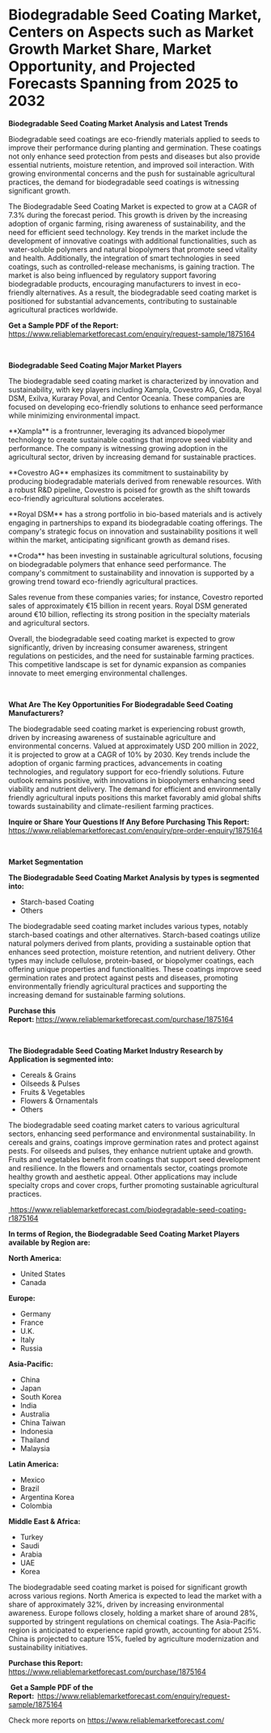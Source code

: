 <p><h1>Biodegradable Seed Coating Market, Centers on Aspects such as Market Growth Market Share, Market Opportunity, and Projected Forecasts Spanning from 2025 to 2032</h1></p><p><strong>Biodegradable Seed Coating Market Analysis and Latest Trends</strong></p>
<p><p>Biodegradable seed coatings are eco-friendly materials applied to seeds to improve their performance during planting and germination. These coatings not only enhance seed protection from pests and diseases but also provide essential nutrients, moisture retention, and improved soil interaction. With growing environmental concerns and the push for sustainable agricultural practices, the demand for biodegradable seed coatings is witnessing significant growth. </p><p>The Biodegradable Seed Coating Market is expected to grow at a CAGR of 7.3% during the forecast period. This growth is driven by the increasing adoption of organic farming, rising awareness of sustainability, and the need for efficient seed technology. Key trends in the market include the development of innovative coatings with additional functionalities, such as water-soluble polymers and natural biopolymers that promote seed vitality and health. Additionally, the integration of smart technologies in seed coatings, such as controlled-release mechanisms, is gaining traction. The market is also being influenced by regulatory support favoring biodegradable products, encouraging manufacturers to invest in eco-friendly alternatives. As a result, the biodegradable seed coating market is positioned for substantial advancements, contributing to sustainable agricultural practices worldwide.</p></p>
<p><strong>Get a Sample PDF of the Report:&nbsp;</strong> <a href="https://www.reliablemarketforecast.com/enquiry/request-sample/1875164?utm_campaign=3208&utm_medium=2&utm_source=Github&utm_content=ia&utm_term=02042025&utm_id=biodegradable-seed-coating">https://www.reliablemarketforecast.com/enquiry/request-sample/1875164</a></p>
<p>&nbsp;</p>
<p><strong>Biodegradable Seed Coating Major Market Players</strong></p>
<p><p>The biodegradable seed coating market is characterized by innovation and sustainability, with key players including Xampla, Covestro AG, Croda, Royal DSM, Exilva, Kuraray Poval, and Centor Oceania. These companies are focused on developing eco-friendly solutions to enhance seed performance while minimizing environmental impact.</p><p>**Xampla** is a frontrunner, leveraging its advanced biopolymer technology to create sustainable coatings that improve seed viability and performance. The company is witnessing growing adoption in the agricultural sector, driven by increasing demand for sustainable practices.</p><p>**Covestro AG** emphasizes its commitment to sustainability by producing biodegradable materials derived from renewable resources. With a robust R&D pipeline, Covestro is poised for growth as the shift towards eco-friendly agricultural solutions accelerates.</p><p>**Royal DSM** has a strong portfolio in bio-based materials and is actively engaging in partnerships to expand its biodegradable coating offerings. The company's strategic focus on innovation and sustainability positions it well within the market, anticipating significant growth as demand rises.</p><p>**Croda** has been investing in sustainable agricultural solutions, focusing on biodegradable polymers that enhance seed performance. The company's commitment to sustainability and innovation is supported by a growing trend toward eco-friendly agricultural practices.</p><p>Sales revenue from these companies varies; for instance, Covestro reported sales of approximately €15 billion in recent years. Royal DSM generated around €10 billion, reflecting its strong position in the specialty materials and agricultural sectors.</p><p>Overall, the biodegradable seed coating market is expected to grow significantly, driven by increasing consumer awareness, stringent regulations on pesticides, and the need for sustainable farming practices. This competitive landscape is set for dynamic expansion as companies innovate to meet emerging environmental challenges.</p></p>
<p>&nbsp;</p>
<p><strong>What Are The Key Opportunities For Biodegradable Seed Coating Manufacturers?</strong></p>
<p><p>The biodegradable seed coating market is experiencing robust growth, driven by increasing awareness of sustainable agriculture and environmental concerns. Valued at approximately USD 200 million in 2022, it is projected to grow at a CAGR of 10% by 2030. Key trends include the adoption of organic farming practices, advancements in coating technologies, and regulatory support for eco-friendly solutions. Future outlook remains positive, with innovations in biopolymers enhancing seed viability and nutrient delivery. The demand for efficient and environmentally friendly agricultural inputs positions this market favorably amid global shifts towards sustainability and climate-resilient farming practices.</p></p>
<p><strong>Inquire or Share Your Questions If Any Before Purchasing This Report:</strong> <a href="https://www.reliablemarketforecast.com/enquiry/pre-order-enquiry/1875164?utm_campaign=3208&utm_medium=2&utm_source=Github&utm_content=ia&utm_term=02042025&utm_id=biodegradable-seed-coating">https://www.reliablemarketforecast.com/enquiry/pre-order-enquiry/1875164</a></p>
<p>&nbsp;</p>
<p><strong>Market Segmentation</strong></p>
<p><strong>The Biodegradable Seed Coating Market Analysis by types is segmented into:</strong></p>
<p><ul><li>Starch-based Coating</li><li>Others</li></ul></p>
<p><p>The biodegradable seed coating market includes various types, notably starch-based coatings and other alternatives. Starch-based coatings utilize natural polymers derived from plants, providing a sustainable option that enhances seed protection, moisture retention, and nutrient delivery. Other types may include cellulose, protein-based, or biopolymer coatings, each offering unique properties and functionalities. These coatings improve seed germination rates and protect against pests and diseases, promoting environmentally friendly agricultural practices and supporting the increasing demand for sustainable farming solutions.</p></p>
<p><strong>Purchase this Report:&nbsp;</strong><a href="https://www.reliablemarketforecast.com/purchase/1875164?utm_campaign=3208&utm_medium=2&utm_source=Github&utm_content=ia&utm_term=02042025&utm_id=biodegradable-seed-coating">https://www.reliablemarketforecast.com/purchase/1875164</a></p>
<p>&nbsp;</p>
<p><strong>The Biodegradable Seed Coating Market Industry Research by Application is segmented into:</strong></p>
<p><ul><li>Cereals & Grains</li><li>Oilseeds & Pulses</li><li>Fruits & Vegetables</li><li>Flowers & Ornamentals</li><li>Others</li></ul></p>
<p><p>The biodegradable seed coating market caters to various agricultural sectors, enhancing seed performance and environmental sustainability. In cereals and grains, coatings improve germination rates and protect against pests. For oilseeds and pulses, they enhance nutrient uptake and growth. Fruits and vegetables benefit from coatings that support seed development and resilience. In the flowers and ornamentals sector, coatings promote healthy growth and aesthetic appeal. Other applications may include specialty crops and cover crops, further promoting sustainable agricultural practices.</p></p>
<p><a href="https://www.reliablemarketforecast.com/biodegradable-seed-coating-r1875164?utm_campaign=3208&utm_medium=2&utm_source=Github&utm_content=ia&utm_term=02042025&utm_id=biodegradable-seed-coating">&nbsp;https://www.reliablemarketforecast.com/biodegradable-seed-coating-r1875164</a></p>
<p><strong>In terms of Region, the Biodegradable Seed Coating Market Players available by Region are:</strong></p>
<p>
    <p> <strong> North America: </strong>
        <ul>
            <li>United States</li>
            <li>Canada</li>
        </ul>
        </p> 
    <p> <strong> Europe: </strong>
        <ul>
            <li>Germany</li>
            <li>France</li>
            <li>U.K.</li>
            <li>Italy</li>
            <li>Russia</li>
        </ul>
        </p> 
    <p> <strong> Asia-Pacific: </strong>
        <ul>
            <li>China</li>
            <li>Japan</li>
            <li>South Korea</li>
            <li>India</li>
            <li>Australia</li>
            <li>China Taiwan</li>
            <li>Indonesia</li>
            <li>Thailand</li>
            <li>Malaysia</li>
        </ul>
        </p> 
    <p> <strong> Latin America: </strong>
        <ul>
            <li>Mexico</li>
            <li>Brazil</li>
            <li>Argentina Korea</li>
            <li>Colombia</li>
        </ul>
        </p> 
    <p> <strong> Middle East & Africa: </strong>
        <ul>
            <li>Turkey</li>
            <li>Saudi</li>
            <li>Arabia</li>
            <li>UAE</li>
            <li>Korea</li>
        </ul>
    </p>
    </p>
<p><p>The biodegradable seed coating market is poised for significant growth across various regions. North America is expected to lead the market with a share of approximately 32%, driven by increasing environmental awareness. Europe follows closely, holding a market share of around 28%, supported by stringent regulations on chemical coatings. The Asia-Pacific region is anticipated to experience rapid growth, accounting for about 25%. China is projected to capture 15%, fueled by agriculture modernization and sustainability initiatives.</p></p>
<p><strong>Purchase this Report: </strong><a href="https://www.reliablemarketforecast.com/purchase/1875164?utm_campaign=3208&utm_medium=2&utm_source=Github&utm_content=ia&utm_term=02042025&utm_id=biodegradable-seed-coating">https://www.reliablemarketforecast.com/purchase/1875164</a></p>
<p>&nbsp;<strong>Get a Sample PDF of the Report:&nbsp;&nbsp;</strong><a href="https://www.reliablemarketforecast.com/enquiry/request-sample/1875164?utm_campaign=3208&utm_medium=2&utm_source=Github&utm_content=ia&utm_term=02042025&utm_id=biodegradable-seed-coating">https://www.reliablemarketforecast.com/enquiry/request-sample/1875164</a></p>
<p><strong></strong></p>
<p>Check more reports on <a href="https://www.reliablemarketforecast.com/?utm_campaign=3208&utm_medium=2&utm_source=Github&utm_content=ia&utm_term=02042025&utm_id=biodegradable-seed-coating">https://www.reliablemarketforecast.com/</a></p>